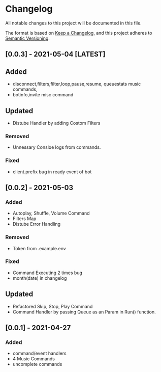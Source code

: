 # Changelog

All notable changes to this project will be documented in this file.

The format is based on [Keep a Changelog](https://keepachangelog.com/en/1.0.0/),
and this project adheres to [Semantic Versioning](https://semver.org/spec/v2.0.0.html).

## [0.0.3] - 2021-05-04 [LATEST]

## Added

- disconnect,filters,filter,loop,pause,resume, queuestats music commands,
- botinfo,invite misc command

## Updated

- Distube Handler by adding Costom Filters

### Removed

- Unnessary Consloe logs from commands.

### Fixed

- client.prefix bug in ready event of bot

## [0.0.2] - 2021-05-03

### Added

- Autoplay, Shuffle, Volume Command
- Filters Map
- Distube Error Handling

### Removed

- Token from .example.env

### Fixed

- Command Executing 2 times bug
- month(date) in changelog

## Updated

- Refactored Skip, Stop, Play Command
- Command Handler by passing Queue as an Param in Run() function.

## [0.0.1] - 2021-04-27

### Added

- command/event handlers
- 4 Music Commands
- uncomplete commands
